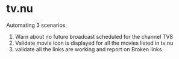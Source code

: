 tv.nu
=====
Automating 3 scenarios
1. Warn about no future broadcast scheduled for the channel TV8
2. Validate movie icon is displayed for all the movies listed in tv.nu
3. validate all the links are working and report on Broken links
